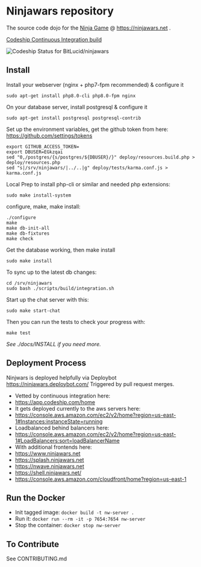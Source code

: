 # Ninjawars repository

The source code dojo for the [Ninja Game](https://www.ninjawars.net) @ https://ninjawars.net .

[Codeship Continuous Integration build](https://www.codeship.io/projects/41292)

![Codeship Status for BitLucid/ninjawars](https://codeship.com/projects/7c7b3800-3608-0132-36b5-4e1d56e5e814/status)

## Install

Install your webserver (nginx + php7-fpm recommended) & configure it

    sudo apt-get install php8.0-cli php8.0-fpm nginx

On your database server, install postgresql & configure it

    sudo apt-get install postgresql postgresql-contrib

Set up the environment variables, get the github token
from here: https://github.com/settings/tokens

    export GITHUB_ACCESS_TOKEN=
    export DBUSER=EGkzqai
    sed "0,/postgres/{s/postgres/${DBUSER}/}" deploy/resources.build.php > deploy/resources.php
    sed "s|/srv/ninjawars/|../..|g" deploy/tests/karma.conf.js > karma.conf.js

Local Prep to install php-cli or similar and needed php extensions:

    sudo make install-system


configure, make, make install:

    ./configure
    make
    make db-init-all
    make db-fixtures
    make check

Get the database working, then make install

    sudo make install

To sync up to the latest db changes:

    cd /srv/ninjawars
    sudo bash ./scripts/build/integration.sh

Start up the chat server with this:

    sudo make start-chat

Then you can run the tests to check your progress with:

    make test

_See ./docs/INSTALL if you need more._

## Deployment Process

Ninjwars is deployed helpfully via Deploybot https://ninjawars.deploybot.com/
Triggered by pull request merges.

-   Vetted by continuous integration here:
-   https://app.codeship.com/home
-   It gets deployed currently to the aws servers here:
-   https://console.aws.amazon.com/ec2/v2/home?region=us-east-1#Instances:instanceState=running
-   Loadbalanced behind balancers here:
-   https://console.aws.amazon.com/ec2/v2/home?region=us-east-1#LoadBalancers:sort=loadBalancerName
-   With additional frontends here:
-   https://www.ninjawars.net
-   https://splash.ninjawars.net
-   https://nwave.ninjawars.net
-   https://shell.ninjawars.net/
-   https://console.aws.amazon.com/cloudfront/home?region=us-east-1

## Run the Docker

-   Init tagged image: `docker build -t nw-server .`
-   Run it: `docker run --rm -it -p 7654:7654 nw-server`
-   Stop the container: `docker stop nw-server`

## To Contribute

See CONTRIBUTING.md
